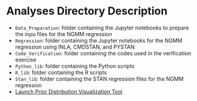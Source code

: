 # Analyses Directory Description

 * ``Data_Preparation``: folder containing the Jupyter notebooks to prepare the inpu files for the NGMM regression
 * ``Regression``: folder containing the Jupyter notebooks for the NGMM regression using INLA, CMDSTAN, and PYSTAN
 * ``Code_Verification``: folder containing the codes used in the verification exercise
 * ``Python_lib``: folder containing the Python scripts
 * ``R_lib``: folder containing the R scripts
 * ``Stan_lib``: folder containing the STAN regression files for the NGMM regression
 * [Launch Prior Distribution Visualization Tool](https://mybinder.org/v2/gh/NHR3-UCLA/ngmm_tools/b54dbd70667a09189d742ea97f7bd263dd9706c0?urlpath=lab%2Ftree%2FAnalyses%2Fprior_distributions.ipynb)
